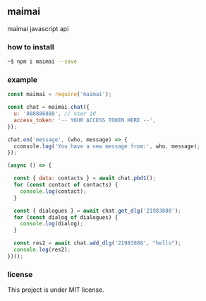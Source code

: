 ## maimai

maimai javascript api

### how to install

```sh
~$ npm i maimai --save
```

### example 

```js
const maimai = require('maimai');

const chat = maimai.chat({
  u: '888888888', // user id
  access_token: '-- YOUR ACCESS TOKEN HERE --',
});

chat.on('message', (who, message) => {
  cconsole.log('You have a new message from:', who, message);
});

(async () => {

  const { data: contacts } = await chat.pbd1();
  for (const contact of contacts) {
    console.log(contact);
  }

  const { dialogues } = await chat.get_dlg('21983888');
  for (const dialog of dialogues) {
    console.log(dialog);
  }

  const res2 = await chat.add_dlg('21983888', "hello");
  console.log(res2);
})();
```

### license

This project is under MIT license.